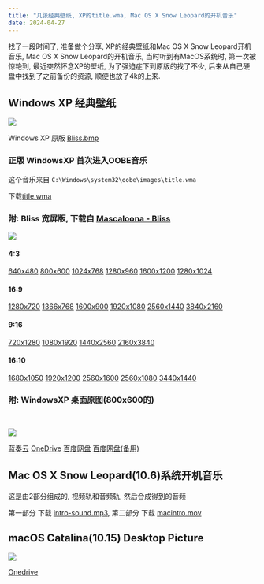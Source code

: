 ```yaml
---
title: "几张经典壁纸, XP的title.wma, Mac OS X Snow Leopard的开机音乐"
date: 2024-04-27
---
```


找了一段时间了, 准备做个分享, XP的经典壁纸和Mac OS X Snow Leopard开机音乐, Mac OS X Snow Leopard的开机音乐, 当时听到有MacOS系统时, 第一次被惊艳到, 最近突然怀念XP的壁纸, 为了强迫症下到原版的找了不少, 后来从自己硬盘中找到了之前备份的资源, 顺便也放了4k的上来.

## Windows XP 经典壁纸

![](images/13_4_36_1591711059496_Bliss.jpg.jpeg)

Windows XP 原版 [Bli](https://file.ruterfu.com/file/2020/06/09/1591711007794_Bliss.bmp)[ss.bmp](https://gitcode.net/SDCOM_0415/img/-/raw/master/pictures/2024/04/27/13_16_32_1591711007794_Bliss.bmp.x-ms-bmp)

### 正版 WindowsXP 首次进入OOBE音乐

这个音乐来自 `C:\Windows\system32\oobe\images\title.wma`

下载[title.wma](https://gitcode.net/SDCOM_0415/img/-/raw/master/pictures/2024/04/27/13_17_20_title.wma)

### 附: Bliss 宽屏版, 下载自 [Mascaloona - Bliss](https://www.deviantart.com/mascaloona/art/Bliss-Windows-XP-15th-Anniversary-Edition-642102213)

![](images/13_20_23_1591711270216_16_9_bliss_preview.jpg.jpeg)

#### 4:3

[640x480](https://gitcode.net/SDCOM_0415/img/-/raw/master/pictures/2024/04/27/13_22_49_1591711391687_Mascaloona%2520-%2520Bliss%2520\(4-3\)%2520\(640%2520x%2520480\).jpg.jpeg) [800x600](https://gitcode.net/SDCOM_0415/img/-/raw/master/pictures/2024/04/27/13_23_28_1591711721117_Mascaloona%2520-%2520Bliss%2520\(4-3\)%2520\(800%2520x%2520600\).jpg.jpeg) [1024x768](https://gitcode.net/SDCOM_0415/img/-/raw/master/pictures/2024/04/27/13_23_47_1591711734001_Mascaloona%2520-%2520Bliss%2520\(4-3\)%2520\(1024%2520x%2520768\).jpg.jpeg) [1280x960](https://gitcode.net/SDCOM_0415/img/-/raw/master/pictures/2024/04/27/13_24_10_1591711850086_Mascaloona%2520-%2520Bliss%2520\(4-3\)%2520\(1280%2520x%2520960\).jpg.jpeg) [1600x1200](https://gitcode.net/SDCOM_0415/img/-/raw/master/pictures/2024/04/27/13_24_28_1591711869027_Mascaloona%2520-%2520Bliss%2520\(4-3\)%2520\(1600%2520x%25201200\).jpg.jpeg) [1280x1024](https://gitcode.net/SDCOM_0415/img/-/raw/master/pictures/2024/04/27/13_24_48_1591711787055_Mascaloona%2520-%2520Bliss%2520\(5-4\)%2520\(1280%2520x%25201024\).jpg.jpeg)

#### [](https://www.ruterfu.com/2020/06/11/20200609-share-shome-imgs/#16-9)16:9

[1280x720](https://gitcode.net/SDCOM_0415/img/-/raw/master/pictures/2024/04/27/13_26_41_1591711947332_Mascaloona%2520-%2520Bliss%2520\(16-9\)%2520\(1280%2520x%2520720\).jpg.jpeg) [1366x768](https://gitcode.net/SDCOM_0415/img/-/raw/master/pictures/2024/04/27/13_26_55_1591711963655_Mascaloona%2520-%2520Bliss%2520\(16-9\)%2520\(1366%2520x%2520768\).jpg.jpeg) [1600x900](https://gitcode.net/SDCOM_0415/img/-/raw/master/pictures/2024/04/27/13_27_14_1591711976584_Mascaloona%2520-%2520Bliss%2520\(16-9\)%2520\(1600%2520x%2520900\).jpg.jpeg) [1920x1080](https://gitcode.net/SDCOM_0415/img/-/raw/master/pictures/2024/04/27/13_27_39_1591711990076_Mascaloona%2520-%2520Bliss%2520\(16-9\)%2520\(1920%2520x%25201080\).jpg.jpeg) [2560x1440](https://gitcode.net/SDCOM_0415/img/-/raw/master/pictures/2024/04/27/13_28_0_1591712004460_Mascaloona%2520-%2520Bliss%2520\(16-9\)%2520\(2560%2520x%25201440\).jpg.jpeg) [3840x2160](https://gitcode.net/SDCOM_0415/img/-/raw/master/pictures/2024/04/27/13_41_5_1591712018206_Mascaloona%2520-%2520Bliss%2520\(16-9\)%2520\(3840%2520x%25202160\).jpg.jpeg)

#### [](https://www.ruterfu.com/2020/06/11/20200609-share-shome-imgs/#9-16)9:16

[720x1280](https://gitcode.net/SDCOM_0415/img/-/raw/master/pictures/2024/04/27/13_41_39_1591711884517_Mascaloona%2520-%2520Bliss%2520\(9-16\)%2520\(720%2520x%25201280\).jpg.jpeg) [1080x1920](https://gitcode.net/SDCOM_0415/img/-/raw/master/pictures/2024/04/27/13_42_4_1591711900198_Mascaloona%2520-%2520Bliss%2520\(9-16\)%2520\(1080%2520x%25201920\).jpg.jpeg) [1440x2560](https://gitcode.net/SDCOM_0415/img/-/raw/master/pictures/2024/04/27/13_42_28_1591711914433_Mascaloona%2520-%2520Bliss%2520\(9-16\)%2520\(1440%2520x%25202560\).jpg.jpeg) [2160x3840](https://gitcode.net/SDCOM_0415/img/-/raw/master/pictures/2024/04/27/13_42_44_1591711929654_Mascaloona%2520-%2520Bliss%2520\(9-16\)%2520\(2160%2520x%25203840\).jpg.jpeg)

#### [](https://www.ruterfu.com/2020/06/11/20200609-share-shome-imgs/#16-10)16:10

[1680x1050](https://gitcode.net/SDCOM_0415/img/-/raw/master/pictures/2024/04/27/13_43_8_1591712035368_Mascaloona%2520-%2520Bliss%2520\(16-10\)%2520\(1680%2520x%25201050\).jpg.jpeg) [1920x1200](https://file.ruterfu.com/file/2020/06/09/1591712052537_Mascaloona%20-%20Bliss%20\(16-10\)%20\(1920%20x%201200\).jpg) [2560x1600](https://gitcode.net/SDCOM_0415/img/-/raw/master/pictures/2024/04/27/13_43_33_1591712068184_Mascaloona%2520-%2520Bliss%2520\(16-10\)%2520\(2560%2520x%25201600\).jpg.jpeg) [2560x1080](https://gitcode.net/SDCOM_0415/img/-/raw/master/pictures/2024/04/27/13_43_52_1591712085155_Mascaloona%2520-%2520Bliss%2520\(21-9\)%2520\(2560%2520x%25201080\).jpg.jpeg) [3440x1440](https://gitcode.net/SDCOM_0415/img/-/raw/master/pictures/2024/04/27/13_44_4_1591712097718_Mascaloona%2520-%2520Bliss%2520\(21-9\)%2520\(3440%2520x%25201440\).jpg.jpeg)

### 附: WindowsXP 桌面原图(800x600的)  
​

![](images/13_48_46_20240427134845.png)

[蓝奏云](https://dz.sdcom.icu/lanzou/WindowsXP%E5%A3%81%E7%BA%B8/WindowsXP%E5%A3%81%E7%BA%B8.zip) [OneDrive](https://dz.sdcom.icu/OneDrive-E5/WindowsXP%E5%A3%81%E7%BA%B8) [百度网盘](https://pan.baidu.com/s/10ff-iM8Y09YZLQ4U62CEZg?pwd=1234) [百度网盘(备用)](https://pan.baidu.com/s/10ff-iM8Y09YZLQ4U62CEZg?pwd=1234)

## Mac OS X Snow Leopard(10.6)系统开机音乐

这是由2部分组成的, 视频轨和音频轨, 然后合成得到的音频

第一部分 下载 [intro-sound.mp3](https://gitcode.net/SDCOM_0415/img/-/raw/master/pictures/2024/04/27/14_1_17_1591712441629_intro-sound.mp3), 第二部分 下载 [macintro.mov](https://gitcode.net/SDCOM_0415/img/-/raw/master/pictures/2024/04/27/14_1_52_1591712483452_macintro.mov)

## macOS Catalina(10.15) Desktop Picture

![](images/16_34_55_20240427163453.png)

[Onedrive](https://dz.sdcom.icu/OneDrive-E5/macOS%20Catalina%E5%A3%81%E7%BA%B8)
